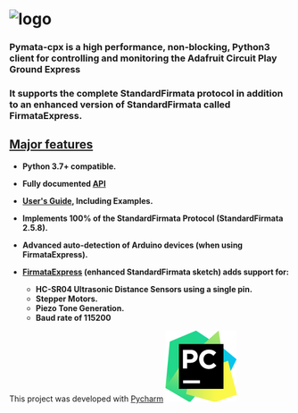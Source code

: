 ![logo](https://raw.github.com/MrYsLab/pymata-express/master/documentation/images/pymata_express.png)
=====================================================================================================

### Pymata-cpx is a high performance, non-blocking, Python3 client for controlling and monitoring the Adafruit Circuit Play Ground Express

### It supports the complete StandardFirmata protocol in addition to an enhanced version of StandardFirmata called FirmataExpress.

<h2><u>Major features</u></h2>

* **Python 3.7+ compatible.**

* **Fully documented <a href="http://htmlpreview.github.io/?https://github.com/MrYsLab/pymata-express/blob/master/documentation/api/pymata_express.html" target="_blank">API</a>**

* **[User's Guide](https://mryslab.github.io/pymata-express/), Including Examples.**

* **Implements 100% of the StandardFirmata Protocol (StandardFirmata 2.5.8).**

* **Advanced auto-detection of Arduino devices (when using FirmataExpress).**

* **[FirmataExpress](https://github.com/MrYsLab/FirmataExpress) (enhanced StandardFirmata sketch) adds support for:**
     * **HC-SR04 Ultrasonic Distance Sensors using a single pin.**
     * **Stepper Motors.**
     * **Piezo Tone Generation.**
     * **Baud rate of 115200**

This project was developed with [Pycharm](https://www.jetbrains.com/pycharm/) ![logo](https://github.com/MrYsLab/python_banyan/blob/master/images/icon_PyCharm.png)

